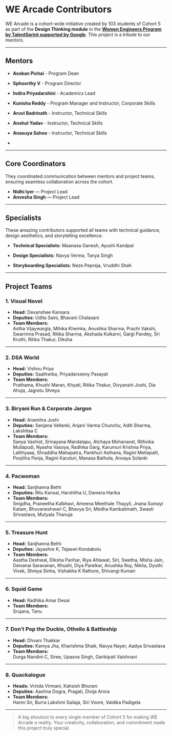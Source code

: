 # WE Arcade Contributors

WE Arcade is a cohort-wide initiative created by 103 students of Cohort 5 as part of the **Design Thinking module** in the [**Women Engineers Program by TalentSprint supported by Google**](https://we.talentsprint.com/). This project is a tribute to our mentors.

---
## Mentors

- **Asokan Pichai** - Program Dean
- **Sphoorthy V** - Program Director
- **Indira Priyadarshini** - Academics Lead
- **Kunisha Reddy** - Program Manager and Instructor, Corporate Skills
- **Aruvi Badrinath** - Instructor, Technical Skills 
- **Anshul Yadav** - Instructor, Technical Skills
- **Anasuya Sahoo** - Instructor, Technical Skills

- 
---

## Core Coordinators

They coordinated communication between mentors and project teams, ensuring seamless collaboration across the cohort.

- **Nidhi Iyer** — Project Lead  
- **Anvesha Singh** — Project Lead

---


## Specialists

These amazing contributors supported all teams with technical guidance, design aesthetics, and storytelling excellence.

- **Technical Specialists:**
  Maanasa Ganesh, Ayushi Kandpal

- **Design Specialists:**
  Navya Verma, Tanya Singh

- **Storyboarding Specialists:**
  Neze Pepreja, Vruddhi Shah

---
## Project Teams

### **1. Visual Novel**
- **Head:** Devanshee Kansara  
- **Deputies:** Udita Saini, Bhavani Chalasani  
- **Team Members:**  
  Astha Vijaywargia, Mihika Khemka, Anushka Sharma, Prachi Vakshi, Swarnima Prasad, Ritika Sharma, Akshada Kulkarni, Gargi Pandey, Sri Kruthi, Ritika Thakur, Diksha

---

### **2. DSA World**
- **Head:** Vishnu Priya  
- **Deputies:** Saathwika, Priyadarseeny Pasayat  
- **Team Members:**  
  Prathama, Khushi Maran, Khyati, Ritika Thakur, Divyanshi Joshi, Dia Ahuja, Jagrotu Shreya

---

### **3. Biryani Run & Corporate Jargon**
- **Head:** Anamitra Joshi  
- **Deputies:** Sanjana Vellanki, Anjani Varma Chunchu, Aditi Sharma, Lakshitaa C  
- **Team Members:**  
  Sanya Vashist, Srinayana Mandalapu, Atchaya Mohanavel, Rithvika Mullapudi, Nyasha Vasoya, Radhika Garg, Karumuri Krishna Priya, Lalithyaaa, Shraddha Mahapatra, Pankhuri Asthana, Ragini Metlapalli, Poojitha Panja, Ragini Karuturi, Manasa Bathula, Anvaya Solanki

---

### **4. Pacwoman**
- **Head:** Sanjhanna Bethi  
- **Deputies:** Ritu Kansal, Harshitha U, Damera Harika  
- **Team Members:**  
  Snigdha, Praneetha Kalbhavi, Ameena Meethale Thayyil, Jnana Sumayi Katam, Bhuvaneshwari C, Bhavya Sri, Medha Kambalimath, Swasti Srivastava, Mutyala Thanuja

---

### **5. Treasure Hunt**
- **Head:** Sanjhanna Bethi  
- **Deputies:** Jayashre K, Tejaswi Kondabolu  
- **Team Members:**  
  Aastha Deshwal, Diksha Parihar, Riya Ahlawat, Siri, Swetha, Misha Jain, Deivanai Saravanan, Khushi, Diya Parelkar, Anushka Roy, Nikita, Dyuthi Vivek, Shreya Sinha, Vishakha K Rathore, Shivangi Kumari

---

### **6. Squid Game**
- **Head:** Radhika Amar Desai  
- **Team Members:**  
  Srujana, Tanu

---

### **7. Don’t Pop the Duckie, Othello & Battleship**
- **Head:** Dhvani Thakkar  
- **Deputies:** Kamya Jha, Kharishma Shaik, Navya Nayer, Aadya Srivastava  
- **Team Members:**  
  Durga Nandini C, Siree, Upasna Singh, Garikipati Vaishnavi

---

### **8. Quackalogue**
- **Heads:** Vrinda Virmani, Kahsish Bhurani  
- **Deputies:** Aashna Dogra, Pragati, Divija Arora  
- **Team Members:**  
  Harini Sri, Burra Lakshmi Sailaja, Siri Voore, Vaidika Padigela

---

> A big shoutout to every single member of Cohort 5 for making WE Arcade a reality. Your creativity, collaboration, and commitment made this project truly special.
